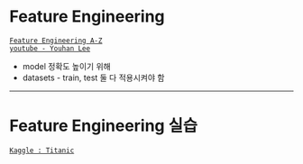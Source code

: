 # Feature Engineering

[`Feature Engineering A-Z`](https://feaz-book.com/)  
[`youtube - Youhan Lee`](https://www.youtube.com/@YouHanLee)

- model 정확도 높이기 위해
- datasets - train, test 둘 다 적용시켜야 함

---
# Feature Engineering 실습
[`Kaggle : Titanic`](https://www.kaggle.com/competitions/titanic/overview)
